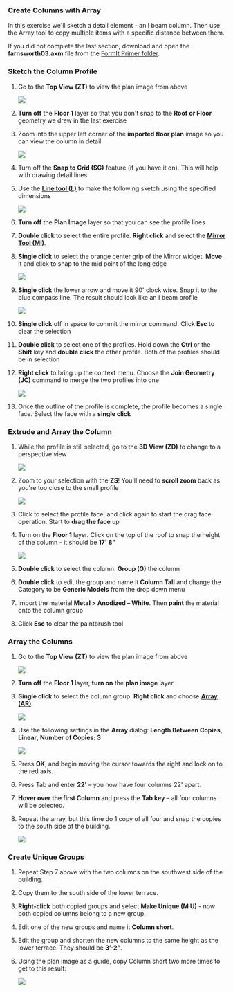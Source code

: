 ### Create Columns with Array
In this exercise we'll sketch a detail element - an I beam column. Then use the Array tool to copy multiple items with a specific distance between them.

If you did not complete the last section, download and open the **farnsworth03.axm** file from the [FormIt Primer folder](https://autodesk.app.box.com/s/thavswirrbflit27rbqzl26ljj7fu1uv/1/9025446442).

### Sketch the Column Profile
1. Go to the **Top View (ZT)** to view the plan image from above 

	![](./images/TopView.png)

2. **Turn off** the **Floor 1** layer so that you don't snap to the **Roof or Floor** geometry we drew in the last exercise

3. Zoom into the upper left corner of the **imported floor plan** image so you can view the column in detail

	![](./images/5140a00b-351f-4fa8-8a18-a9e6c72012f4.png)

4. Turn off the **Snap to Grid (SG)** feature (if you have it on). This will help with drawing detail lines

5. Use the [**Line tool (L)**](../formit-introduction/tool-bars.md) to make the following sketch using the specified dimensions

	![](./images/09cf32a7-a359-4a56-a863-60fd03053ea2.png)
	
6. **Turn off** the **Plan Image** layer so that you can see the profile lines

4. **Double click** to select the entire profile. **Right click** and select the [**Mirror Tool (MI)**](../tool-library/mirror.md).

5. **Single click** to select the orange center grip of the Mirror widget. **Move** it and click to snap to the mid point of the long edge

	![](./images/MirrorWidget_1.png)

6. **Single click** the lower arrow and move it 90' clock wise. Snap it to the blue compass line. The result should look like an I beam profile

	![](./images/MirrorWidget_2.png)

6. **Single click** off in space to commit the mirror command. Click **Esc** to clear the selection

7. **Double click** to select one of the profiles. Hold down the **Ctrl** or the **Shift** key and **double click** the other profile. Both of the profiles should be in selection

8. **Right click** to bring up the context menu. Choose the **Join Geometry (JC)** command to merge the two profiles into one

	![](./images/MirrorWidget_3.png)

9. Once the outline of the profile is complete, the profile becomes a single face. Select the face with a **single click**


### Extrude and Array the Column

1. While the profile is still selected, go to the **3D View (ZD)** to change to a perspective view 

	![](./images/3D_View.png)

3. Zoom to your selection with the **ZS**! You'll need to **scroll zoom** back as you're too close to the small profile

	![](./images/ZoomSelection.png)

3. Click to select the profile face, and click again to start the drag face operation. Start to **drag the face** up

4. Turn on the **Floor 1** layer. Click on the top of the roof to snap the height of the column - it should be **17' 8"**

	![](./images/UpperTerraceSketch_12.png)

7. **Double click** to select the column. **Group (G)** the column

8. **Double click** to edit the group and name it **Column Tall** and change the Category to be **Generic Models** from the drop down menu

8. Import the material **Metal &gt; Anodized – White**. Then **paint** the material onto the column group

9. Click **Esc** to clear the paintbrush tool

### Array the Columns
1. Go to the **Top View (ZT)** to view the plan image from above 

	![](./images/TopView.png)

2. **Turn off** the **Floor 1** layer, **turn on** the **plan image** layer

1. **Single click** to select the column group. **Right click** and choose [**Array (AR)**](../tool-library/tilt-array-copy-and-paste.md).

	![](./images/2fd9793f-8306-496b-b323-b9b9e1d7e89a.png)

3. Use the following settings in the **Array** dialog: **Length Between Copies**, **Linear**, **Number of Copies: 3**

 	![](./images/0ef15b54-2b06-4443-823a-e58527e23858.png)

4. Press **OK**, and begin moving the cursor towards the right and lock on to the red axis.

5. Press Tab and enter **22'** – you now have four columns 22' apart.

6. **Hover over the first Column** and press the **Tab key** – all four columns will be selected.

7. Repeat the array, but this time do 1 copy of all four and snap the copies to the south side of the building. 

	![](./images/5582b957-9965-43ba-bfa0-8102b6892f28.png)

### Create Unique Groups

1. Repeat Step 7 above with the two columns on the southwest side of the building.

2. Copy them to the south side of the lower terrace.

3. **Right-click** both copied groups and select **Make Unique (M U)** - now both copied columns belong to a new group.

4. Edit one of the new groups and name it **Column short**.

5. Edit the group and shorten the new columns to the same height as the lower terrace. They should be **3’-2”**.

6. Using the plan image as a guide, copy Column short two more times to get to this result:

	![](./images/9ffda7dc-4259-4e4b-8b72-37009701f81a.png)